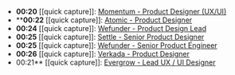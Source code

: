 - **00:20** [[quick capture]]:  [Momentum - Product Designer (UX/UI)](https://jobs.lever.co/givemomentum/ae62448e-bd86-4309-8085-366ba5407303)
- ****00:22** [[quick capture]]:  [Atomic - Product Designer](https://jobs.lever.co/atomic/350eed29-7f04-4987-be3b-f8f7879399a1)
- **00:24** [[quick capture]]:  [Wefunder - Product Design Lead](https://jobs.lever.co/Wefunder/f564d9e6-5ebf-4b39-9ba5-90b2385dbad3)
- **00:25** [[quick capture]]:  [Settle - Senior Product Designer](https://jobs.lever.co/settle-inc/5222cc12-f591-43cb-8370-dd916d9c2cd6)
- **00:25** [[quick capture]]:  [Wefunder - Senior Product Engineer](https://jobs.lever.co/Wefunder/83ea4df4-fa00-40c1-a83c-1bb0ff9d885b)
- **00:26** [[quick capture]]:  [Verkada - Product Designer](https://jobs.lever.co/verkada/5268104a-f36f-41a4-b535-0fb8c19c3729)
- 00:21** [[quick capture]]:  [Evergrow - Lead UX / UI Designer](https://jobs.lever.co/Evergrow/105e2121-b283-469c-a9dd-919ceaf94037)